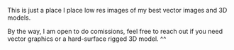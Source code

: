 This is just a place I place low res images of my best vector images and 3D models.

By the way, I am open to do comissions,
feel free to reach out if you need vector graphics or a hard-surface rigged 3D model. ^^
